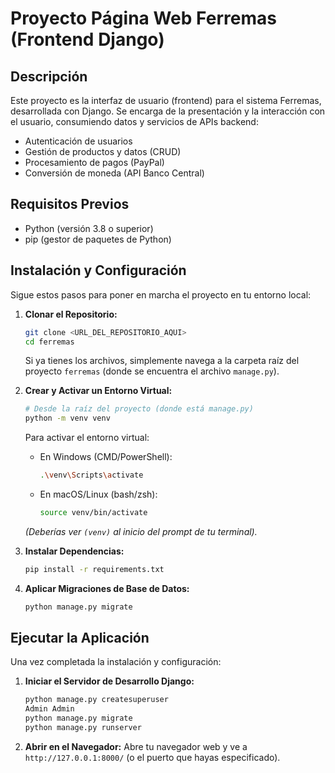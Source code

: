 # Proyecto Página Web Ferremas (Frontend Django)

## Descripción

Este proyecto es la interfaz de usuario (frontend) para el sistema Ferremas, desarrollada con Django. Se encarga de la presentación y la interacción con el usuario, consumiendo datos y servicios de APIs backend:

* Autenticación de usuarios
* Gestión de productos y datos (CRUD)
* Procesamiento de pagos (PayPal)
* Conversión de moneda (API Banco Central)

## Requisitos Previos

* Python (versión 3.8 o superior)
* pip (gestor de paquetes de Python)

## Instalación y Configuración

Sigue estos pasos para poner en marcha el proyecto en tu entorno local:

1.  **Clonar el Repositorio:**

    ```bash
    git clone <URL_DEL_REPOSITORIO_AQUI>
    cd ferremas
    ```
    Si ya tienes los archivos, simplemente navega a la carpeta raíz del proyecto `ferremas` (donde se encuentra el archivo `manage.py`).

2.  **Crear y Activar un Entorno Virtual:**

    ```bash
    # Desde la raíz del proyecto (donde está manage.py)
    python -m venv venv
    ```
    Para activar el entorno virtual:
    * En Windows (CMD/PowerShell):
        ```bash
        .\venv\Scripts\activate
        ```
    * En macOS/Linux (bash/zsh):
        ```bash
        source venv/bin/activate
        ```
    *(Deberías ver `(venv)` al inicio del prompt de tu terminal).*

3.  **Instalar Dependencias:**

    ```bash
    pip install -r requirements.txt
    ```

4.  **Aplicar Migraciones de Base de Datos:**

    ```bash
    python manage.py migrate
    ```

## Ejecutar la Aplicación

Una vez completada la instalación y configuración:

1.  **Iniciar el Servidor de Desarrollo Django:**
    ```bash
    python manage.py createsuperuser
    Admin Admin
    python manage.py migrate
    python manage.py runserver
    ```

2.  **Abrir en el Navegador:**
    Abre tu navegador web y ve a `http://127.0.0.1:8000/` (o el puerto que hayas especificado).
